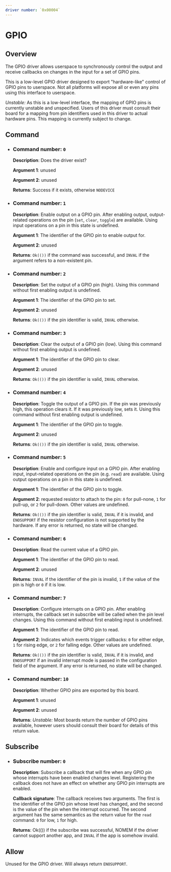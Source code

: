 ```yaml
---
driver number: `0x00004`
---
```


# GPIO

## Overview

The GPIO driver allows userspace to synchronously control the output and
receive callbacks on changes in the input for a set of GPIO pins.

This is a low-level GPIO driver designed to export "hardware-like" control
of GPIO pins to userspace. Not all platforms will expose all or even any
pins using this interface to userspace.

_Unstable:_ As this is a low-level interface, the mapping of GPIO pins
is currently unstable and unspecified. Users of this driver must consult
their board for a mapping from pin identifiers used in this driver to
actual hardware pins. This mapping is currently subject to change.

## Command

  * ### Command number: `0`

    **Description**: Does the driver exist?

    **Argument 1**: unused

    **Argument 2**: unused

    **Returns**: Success if it exists, otherwise `NODEVICE`

  * ### Command number: `1`

    **Description**: Enable output on a GPIO pin. After enabling output,
    output-related operations on the pin (`set`, `clear`, `toggle`) are
    available. Using input operations on a pin in this state is undefined.

    **Argument 1**: The identifier of the GPIO pin to enable output for.

    **Argument 2**: unused

    **Returns**: `Ok(())` if the command was successful, and `INVAL` if the
    argument refers to a non-existent pin.

  * ### Command number: `2`

    **Description**: Set the output of a GPIO pin (high). Using this command
    without first enabling output is undefined.

    **Argument 1**: The identifier of the GPIO pin to set.

    **Argument 2**: unused

    **Returns**: `Ok(())` if the pin identifier is valid, `INVAL` otherwise.

  * ### Command number: `3`

    **Description**: Clear the output of a GPIO pin (low). Using this command
    without first enabling output is undefined.

    **Argument 1**: The identifier of the GPIO pin to clear.

    **Argument 2**: unused

    **Returns**: `Ok(())` if the pin identifier is valid, `INVAL` otherwise.

  * ### Command number: `4`

    **Description**: Toggle the output of a GPIO pin. If the pin was
    previously high, this operation clears it. If it was previously low, sets
    it. Using this command without first enabling output is undefined.

    **Argument 1**: The identifier of the GPIO pin to toggle.

    **Argument 2**: unused

    **Returns**: `Ok(())` if the pin identifier is valid, `INVAL` otherwise.

  * ### Command number: `5`

    **Description**: Enable and configure input on a GPIO pin. After enabling
    input, input-related operations on the pin (e.g. `read`) are available.
    Using output operations on a pin in this state is undefined.

    **Argument 1**: The identifier of the GPIO pin to toggle.

    **Argument 2**: requested resistor to attach to the pin: `0` for pull-none,
    `1` for pull-up, or `2` for pull-down. Other values are undefined.

    **Returns**: `Ok(())` if the pin identifier is valid, `INVAL` if it is
    invalid, and `ENOSUPPORT` if the resistor configuration is not supported by
    the hardware. If any error is returned, no state will be changed.

  * ### Command number: `6`

    **Description**: Read the current value of a GPIO pin.

    **Argument 1**: The identifier of the GPIO pin to read.

    **Argument 2**: unused

    **Returns**: `INVAL` if the identifier of the pin is invalid, `1` if the
    value of the pin is high or `0` if it is low.

  * ### Command number: `7`

    **Description**: Configure interrupts on a GPIO pin.
    After enabling interrupts, the callback set in subscribe will be called
    when the pin level changes.
    Using this command without first enabling input is undefined.

    **Argument 1**: The identifier of the GPIO pin to read.

    **Argument 2**: Indicates which events trigger callbacks: `0` for either
    edge, `1` for rising edge, or `2` for falling edge. Other values are
    undefined.

    **Returns**: `Ok(())` if the pin identifier is valid, `INVAL` if it is
    invalid, and `ENOSUPPORT` if an invalid interrupt mode is passed in the
    configuration field of the argument. If any error is returned, no state
    will be changed.

  * ### Command number: `10`

    **Description**: Whether GPIO pins are exported by this board.

    **Argument 1**: unused

    **Argument 2**: unused

    **Returns**: _Unstable:_ Most boards return the number of GPIO pins
    available, however users should consult their board for details of
    this return value.

## Subscribe

  * ### Subscribe number: `0`

    **Description**: Subscribe a callback that will fire when any GPIO pin whose
    interrupts have been enabled changes level. Registering the callback does
    not have an effect on whether any GPIO pin interrupts are enabled.

    **Callback signature**: The callback receives two arguments. The first is
    the identifier of the GPIO pin whose level has changed, and the second is
    the value of the pin when the interrupt occurred. The second argument has
    the same semantics as the return value for the `read` command: `0` for low,
    `1` for high.

    **Returns**: Ok(()) if the subscribe was successful, NOMEM if the driver
    cannot support another app, and `INVAL` if the app is somehow invalid.

## Allow

Unused for the GPIO driver. Will always return `ENOSUPPORT`.

